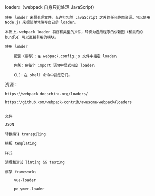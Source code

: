 loaders（webpack 自身只能处理 JavaScript）

    使用 loader 来预处理文件。允许打包除 JavaScript 之外的任何静态资源。可以使用 Node.js 来很简单地编写自己的 loader。

    本质上，webpack loader 将所有类型的文件，转换为应用程序的依赖图（和最终的 bundle）可以直接引用的模块。

    使用 loader

        配置（推荐）：在 webpack.config.js 文件中指定 loader。

        内联：在每个 import 语句中显式指定 loader。

        CLI：在 shell 命令中指定它们。

资源：

    https://webpack.docschina.org/loaders/

    https://github.com/webpack-contrib/awesome-webpack#loaders


    文件

    JSON

    转换编译 transpiling

    模板 templating

    样式

    清理和测试 linting && testing

    框架 frameworks

    	vue-loader

    	polymer-loader
